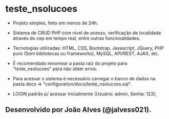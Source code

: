 # teste_nsolucoes

- Projeto simples, feito em menos de 24h.

- Sistema de CRUD PHP com nível de acesso, verificação de localidade através do cep em tempo real, entre outras funcionalidades.

- Tecnologias utilizadas: HTML, CSS, Bootstrap, Javascript, JQuery, PHP puro (Sem bibliotecas ou frameworks), MySQL, API/REST, AJAX, etc. 

- É recomendado renomear a pasta raiz do projeto para "teste_nsolucoes" para não obter erros.

- Para acessar o sistema é necessário carregar o banco de dados na pasta docs => "configuration/docs/teste_nsolucoes.sql".

- LOGIN padrão p/ acessar inicialmente (Usuário: admin, Senha: 123);

## Desenvolvido por João Alves (@jalvess021).
 
